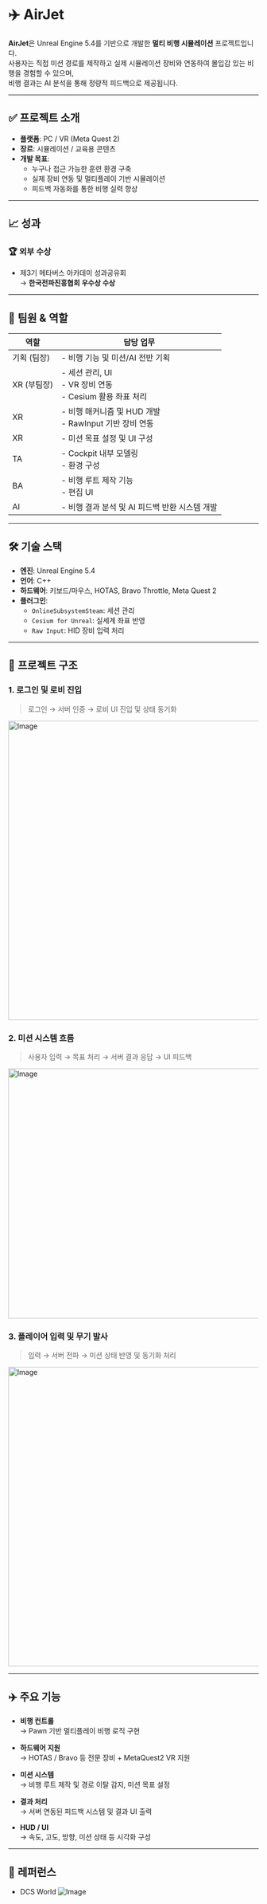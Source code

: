 # ✈️ AirJet

**AirJet**은 Unreal Engine 5.4를 기반으로 개발한 **멀티 비행 시뮬레이션** 프로젝트입니다.  
사용자는 직접 미션 경로를 제작하고 실제 시뮬레이션 장비와 연동하여 몰입감 있는 비행을 경험할 수 있으며,  
비행 결과는 AI 분석을 통해 정량적 피드백으로 제공됩니다.

---

## ✅ 프로젝트 소개

- **플랫폼**: PC / VR (Meta Quest 2)
- **장르**: 시뮬레이션 / 교육용 콘텐츠
- **개발 목표**:
  - 누구나 접근 가능한 훈련 환경 구축
  - 실제 장비 연동 및 멀티플레이 기반 시뮬레이션
  - 피드백 자동화를 통한 비행 실력 향상

---

## 📈 성과

### 🏆 외부 수상
- 제3기 메타버스 아카데미 성과공유회  
  → **한국전파진흥협회 우수상 수상**

---

## 👥 팀원 & 역할

| 역할 | 담당 업무 |
|------|-----------|
| 기획 (팀장) | - 비행 기능 및 미션/AI 전반 기획 |
| XR (부팀장) | - 세션 관리, UI<br>- VR 장비 연동<br>- Cesium 활용 좌표 처리 |
| XR | - 비행 매커니즘 및 HUD 개발<br>- RawInput 기반 장비 연동 |
| XR | - 미션 목표 설정 및 UI 구성 |
| TA | - Cockpit 내부 모델링<br>- 환경 구성 |
| BA | - 비행 루트 제작 기능<br>- 편집 UI |
| AI | - 비행 결과 분석 및 AI 피드백 반환 시스템 개발 |

---

## 🛠️ 기술 스택

- **엔진**: Unreal Engine 5.4  
- **언어**: C++  
- **하드웨어**: 키보드/마우스, HOTAS, Bravo Throttle, Meta Quest 2  
- **플러그인**:
  - `OnlineSubsystemSteam`: 세션 관리
  - `Cesium for Unreal`: 실세계 좌표 반영
  - `Raw Input`: HID 장비 입력 처리

---

## 🧩 프로젝트 구조

### 1. 로그인 및 로비 진입
> 로그인 → 서버 인증 → 로비 UI 진입 및 상태 동기화
<img width="1662" height="601" alt="Image" src="https://github.com/user-attachments/assets/d730a46f-30a1-4611-8da1-18b4dd715323" />

### 2. 미션 시스템 흐름
> 사용자 입력 → 목표 처리 → 서버 결과 응답 → UI 피드백
<img width="1832" height="502" alt="Image" src="https://github.com/user-attachments/assets/f163bd3e-c338-4571-8ca1-b853469b2d33" />

### 3. 플레이어 입력 및 무기 발사
> 입력 → 서버 전파 → 미션 상태 반영 및 동기화 처리
<img width="971" height="601" alt="Image" src="https://github.com/user-attachments/assets/d29a9909-05eb-482f-a2d1-8df8bda73f56" />

---

## ✈️ 주요 기능

- **비행 컨트롤**  
  → Pawn 기반 멀티플레이 비행 로직 구현

- **하드웨어 지원**  
  → HOTAS / Bravo 등 전문 장비 + MetaQuest2 VR 지원

- **미션 시스템**  
  → 비행 루트 제작 및 경로 이탈 감지, 미션 목표 설정

- **결과 처리**  
  → 서버 연동된 피드백 시스템 및 결과 UI 출력

- **HUD / UI**  
  → 속도, 고도, 방향, 미션 상태 등 시각화 구성


---

## 🔗 레퍼런스

- DCS World
![Image](https://github.com/user-attachments/assets/293a796c-7712-487c-81e3-2ee8f1da5335)
